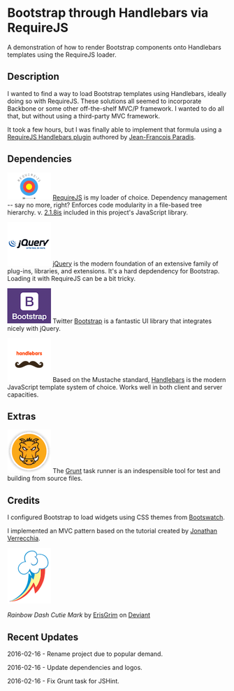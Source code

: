 # Bootstrap through Handlebars via RequireJS

A demonstration of how to render Bootstrap components onto Handlebars templates using the RequireJS loader.

## Description

I wanted to find a way to load Bootstrap templates using Handlebars, ideally doing so with RequireJS. These solutions all seemed to incorporate Backbone or some other off-the-shelf MVC/P framework. I wanted to do all that, but without using a third-party MVC framework.

It took a few hours, but I was finally able to implement that formula using a [RequireJS Handlebars plugin](https://github.com/jfparadis/requirejs-handlebars) authored by [Jean-Francois Paradis](http://www.jeanfrancoisparadis.com/).

## Dependencies
![RequireJS](src/img/requirejs/logo-01.png)
[RequireJS](http://www.requirejs.org) is my loader of choice. Dependency management -- say no more, right? 
Enforces code modularity in a file-based tree hierarchy.
v. [2.1.8is](http://jrburke.com/2013/07/08/requirejs-2.1.8-released/) included in this project's JavaScript library.

![jQuery](src/img/jquery/logo-01.png)
[jQuery](http://www.jquery.org) is the modern foundation of an extensive family of plug-ins, libraries, and extensions. It's a hard depdendency for Bootstrap. Loading it with RequireJS can be a bit tricky.

![Bootstrap](src/img/bootstrap/logo-01.png)
Twitter [Bootstrap](http://getbootstrap.com) is a fantastic UI library that integrates nicely with jQuery.

![Handlebars](src/img/handlebars/logo-01.png)
Based on the Mustache standard, [Handlebars](http://handlebarsjs.com/) is the modern JavaScript template system of choice. Works well in both client and server capacities.

## Extras

![Grunt](src/img/grunt/logo-01.png)
The [Grunt](http://www.gruntjs.org) task runner is an indespensible tool for test and building from source files.

## Credits

I configured Bootstrap to load widgets using CSS themes from [Bootswatch](http://www.bootswatch.com).

I implemented an MVC pattern based on the tutorial created by [Jonathan Verrecchia](http://verekia.com/requirejs/build-simple-client-side-mvc-app-require-js/).

![Rainbow Dash](src/img/rainbow-dash/profile.png)

_Rainbow Dash Cutie Mark_ by [ErisGrim](http://erisgrim.deviantart.com/) on [Deviant](http://www.deviantart.com/morelikethis/312568678)

## Recent Updates

2016-02-16 - Rename project due to popular demand.

2016-02-16 - Update dependencies and logos.

2016-02-16 - Fix Grunt task for JSHint.




